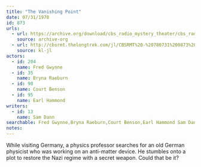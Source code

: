 ```yaml
---
title: "The Vanishing Point"
date: 07/31/1978
id: 873
urls: 
  - url: https://archive.org/download/cbs_radio_mystery_theater/cbs_radio_mystery_theater-0851-0900.zip/cbs_radio_mystery_theater-0851-0900%2Fcbsrmt_0873_the_vanishing_point.mp3
    source: archive-org
  - url: http://cbsrmt.thelongtrek.com/jl/CBSRMT%20-%20780731%200873%20The%20Vanishing%20Point_jl.mp3
    source: kl-jl
actors:  
  - id: 204
    name: Fred Gwynne  
  - id: 35
    name: Bryna Raeburn  
  - id: 90
    name: Court Benson  
  - id: 95
    name: Earl Hammond
writers:  
  - id: 13
    name: Sam Dann
searchable: Fred Gwynne,Bryna Raeburn,Court Benson,Earl Hammond Sam Dann
notes:  
---
```

While visiting Germany, a physics professor searches for an old German physicist who was working on an anti-matter device. He stumbles onto a plot to restore the Nazi regime with a secret weapon. Could that be it?
